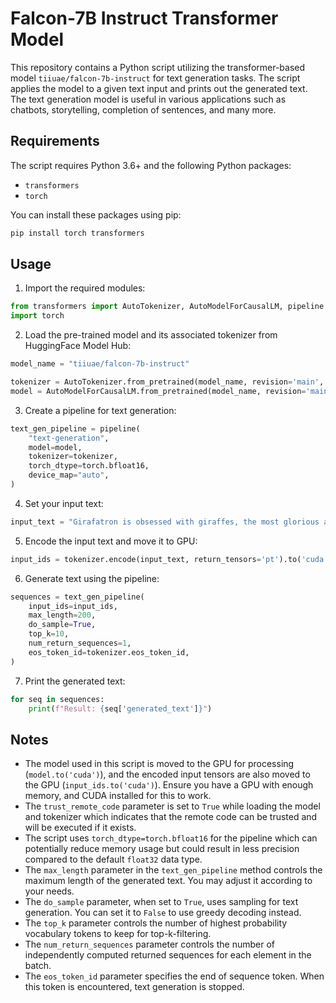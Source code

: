 # Falcon-7B Instruct Transformer Model

This repository contains a Python script utilizing the transformer-based model `tiiuae/falcon-7b-instruct` for text generation tasks. The script applies the model to a given text input and prints out the generated text. The text generation model is useful in various applications such as chatbots, storytelling, completion of sentences, and many more.

## Requirements

The script requires Python 3.6+ and the following Python packages:

- `transformers`
- `torch`

You can install these packages using pip:

```bash
pip install torch transformers
```

## Usage

1. Import the required modules:

```python
from transformers import AutoTokenizer, AutoModelForCausalLM, pipeline
import torch
```

2. Load the pre-trained model and its associated tokenizer from HuggingFace Model Hub:

```python
model_name = "tiiuae/falcon-7b-instruct"

tokenizer = AutoTokenizer.from_pretrained(model_name, revision='main', trust_remote_code=True)
model = AutoModelForCausalLM.from_pretrained(model_name, revision='main', trust_remote_code=True).to('cuda')
```

3. Create a pipeline for text generation:

```python
text_gen_pipeline = pipeline(
    "text-generation",
    model=model,
    tokenizer=tokenizer,
    torch_dtype=torch.bfloat16,
    device_map="auto",
)
```

4. Set your input text:

```python
input_text = "Girafatron is obsessed with giraffes, the most glorious animal on the face of this Earth. Giraftron believes all other animals are irrelevant when compared to the glorious majesty of the giraffe.\nDaniel: Hello, Girafatron!\nGirafatron:"
```

5. Encode the input text and move it to GPU:

```python
input_ids = tokenizer.encode(input_text, return_tensors='pt').to('cuda')
```

6. Generate text using the pipeline:

```python
sequences = text_gen_pipeline(
    input_ids=input_ids,
    max_length=200,
    do_sample=True,
    top_k=10,
    num_return_sequences=1,
    eos_token_id=tokenizer.eos_token_id,
)
```

7. Print the generated text:

```python
for seq in sequences:
    print(f"Result: {seq['generated_text']}")
```

## Notes

- The model used in this script is moved to the GPU for processing (`model.to('cuda')`), and the encoded input tensors are also moved to the GPU (`input_ids.to('cuda')`). Ensure you have a GPU with enough memory, and CUDA installed for this to work.
- The `trust_remote_code` parameter is set to `True` while loading the model and tokenizer which indicates that the remote code can be trusted and will be executed if it exists.
- The script uses `torch_dtype=torch.bfloat16` for the pipeline which can potentially reduce memory usage but could result in less precision compared to the default `float32` data type.
- The `max_length` parameter in the `text_gen_pipeline` method controls the maximum length of the generated text. You may adjust it according to your needs.
- The `do_sample` parameter, when set to `True`, uses sampling for text generation. You can set it to `False` to use greedy decoding instead.
- The `top_k` parameter controls the number of highest probability vocabulary tokens to keep for top-k-filtering.
- The `num_return_sequences` parameter controls the number of independently computed returned sequences for each element in the batch.
- The `eos_token_id` parameter specifies the end of sequence token. When this token is encountered, text generation is stopped.
